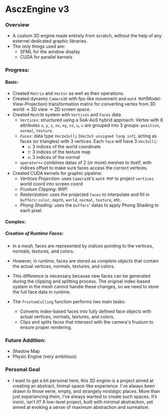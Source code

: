 # AsczEngine v3

### Overview

- A custom 3D engine made entirely from scratch, without the help of any externel dedicated graphic libraries.
- The only things used are:
  - SFML for the window display
  - CUDA for parallel kernels

### Progress:

#### Basic:

- Created `Matrix` and `Vector` as well as their operations.
- Created dynamic `Camera3D` with fps-like movement and `mat4 MVP`(Model-View-Projection) transformation matrix for converting vertex from 3D world $\rightarrow$ 3D view $\rightarrow$ 2D screen space.
- Created `Mesh3D` system with `Vertices` and `Faces` data
  - *`Vertices`*: structured using a SoA-AoS hybrid approach: Vertex with 8 attributes `x`, `y`, `z`, `nx`, `ny`, `nz`, `u`, `v` are grouped into 3 groups: `position`, `normal`, `texture`.
  - *`Faces`*: data type `Vec3x3ulli` (`Vec3x3 unsigned long int`), acting as faces (or triangles) with 3 vertices. Each `face` will have 3 `Vec3ulli`:
    - `v`: 3 indices of the world coordinate
    - `t`: 3 indices of the texture map
    - `n`: 3 indices of the normal
  - *`operator+=`* combines datas of 2 (or more) meshes to itself, with indices offset to make sure faces access the correct vertices.
- Created CUDA kernels for graphic pipeline:
  - *Vertices Projection*: uses `Camera3D`'s `mat4 MVP` to project `vertices` world coord into screen coord
  - *Frustum Clipping*: WIP!
  - *Rasterization*: uses the projected `faces` to interpolate and fill in `buffers`: `color`, `depth`, `world`, `normal`, `texture`, etc.
  - *Phong Shading*: uses the `buffers`' datas to apply Phong Shading to each pixel.

#### Complex:

##### Creation of Runtime Faces:

- In a *mesh*, faces are represented by *indices* pointing to the vertices, normals, textures, and colors.

- However, in *runtime*, faces are stored as *complete objects* that contain the actual vertices, normals, textures, and colors.

- This difference is necessary because new faces can be generated during the clipping and splitting process. The original index-based system in the mesh cannot handle these changes, so we need to store the full face data in runtime.

- The `frustumCulling` function performs two main tasks:
  - Converts index-based faces into fully defined face objects with actual vertices, normals, textures, and colors.
  - Clips and splits faces that intersect with the camera's frustum to ensure proper rendering.

### Future Addition:

- Shadow Map
- Physic Engine (very ambitious)

### Personal Goal

- I want to get a bit personal here, this 3D engine is a project aimed at creating an abstract, liminal-space-like experience. I've always been drawn to those eerie, empty, and strangely nostalgic places. More than just experiencing them, I’ve always wanted to create such spaces. It’s ironic, isn’t it? A low-level project, built with minimal abstraction, yet aimed at evoking a sense of maximum abstraction and surrealism.